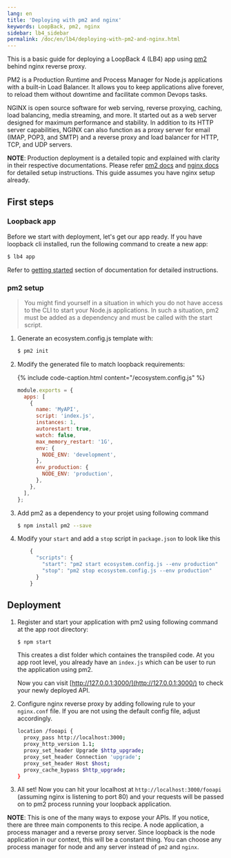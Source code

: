 ```yaml
---
lang: en
title: 'Deploying with pm2 and nginx'
keywords: LoopBack, pm2, nginx
sidebar: lb4_sidebar
permalink: /doc/en/lb4/deploying-with-pm2-and-nginx.html
---
```


This is a basic guide for deploying a LoopBack 4 (LB4) app using
[pm2](https://www.npmjs.com/package/pm2) behind nginx reverse proxy.

PM2 is a Production Runtime and Process Manager for Node.js applications with a
built-in Load Balancer. It allows you to keep applications alive forever, to
reload them without downtime and facilitate common Devops tasks.

NGINX is open source software for web serving, reverse proxying, caching, load
balancing, media streaming, and more. It started out as a web server designed
for maximum performance and stability. In addition to its HTTP server
capabilities, NGINX can also function as a proxy server for email (IMAP, POP3,
and SMTP) and a reverse proxy and load balancer for HTTP, TCP, and UDP servers.

**NOTE**: Production deployment is a detailed topic and explained with clarity
in their respective documentations. Please refer [pm2 docs](https://pm2.io/doc/)
and
[nginx docs](https://docs.nginx.com/nginx/admin-guide/installing-nginx/installing-nginx-open-source/)
for detailed setup instructions. This guide assumes you have nginx setup
already.

## First steps

### Loopback app

Before we start with deployment, let's get our app ready. If you have loopback
cli installed, run the following command to create a new app:

```sh
$ lb4 app
```

Refer to
[getting started](https://loopback.io/doc/en/lb4/Getting-started.html#create-a-new-project)
section of documentation for detailed instructions.

### pm2 setup

> You might find yourself in a situation in which you do not have access to the
> CLI to start your Node.js applications. In such a situation, pm2 must be added
> as a dependency and must be called with the start script.

1. Generate an ecosystem.config.js template with:

   ```sh
   $ pm2 init
   ```

2. Modify the generated file to match loopback requirements:

   {% include code-caption.html content="/ecosystem.config.js" %}

   ```javascript
   module.exports = {
     apps: [
       {
         name: 'MyAPI',
         script: 'index.js',
         instances: 1,
         autorestart: true,
         watch: false,
         max_memory_restart: '1G',
         env: {
           NODE_ENV: 'development',
         },
         env_production: {
           NODE_ENV: 'production',
         },
       },
     ],
   };
   ```

3. Add pm2 as a dependency to your projet using following command

   ```sh
   $ npm install pm2 --save
   ```

4. Modify your `start` and add a `stop` script in `package.json` to look like
   this

   ```javascript
       {
         "scripts": {
           "start": "pm2 start ecosystem.config.js --env production"
           "stop": "pm2 stop ecosystem.config.js --env production"
         }
       }
   ```

## Deployment

1. Register and start your application with pm2 using following command at the
   app root directory:

   ```sh
   $ npm start
   ```

   This creates a dist folder which containes the transpiled code. At you app
   root level, you already have an `index.js` which can be user to run the
   application using pm2.

   Now you can visit [http://127.0.0.1:3000/](http://127.0.0.1:3000/) to check
   your newly deployed API.

2. Configure nginx reverse proxy by adding following rule to your `nginx.conf`
   file. If you are not using the default config file, adjust accordingly.

   ```sh
   location /fooapi {
     proxy_pass http://localhost:3000;
     proxy_http_version 1.1;
     proxy_set_header Upgrade $http_upgrade;
     proxy_set_header Connection 'upgrade';
     proxy_set_header Host $host;
     proxy_cache_bypass $http_upgrade;
   }
   ```

3. All set! Now you can hit your localhost at `http://localhost:3000/fooapi`
   (assuming nginx is listening to port 80) and your requests will be passed on
   to pm2 process running your loopback application.

**NOTE**: This is one of the many ways to expose your APIs. If you notice, there
are three main components to this recipe. A node application, a process manager
and a reverse proxy server. Since loopback is the node application in our
context, this will be a constant thing. You can choose any process manager for
node and any server instead of `pm2` and `nginx`.
